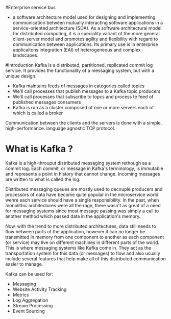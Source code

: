 #Enterprise service bus
-  a software architecture model used for designing and implementing communication between mutually interacting software applications in a service-oriented architecture (SOA). As a software architectural model for distributed computing, it is a speciality variant of the more general client-server model and promotes agility and flexibility with regard to communication between applications. Its primary use is in enterprise applicaitons integration (EAI) of heterogeneous and complex landscapes. 

#Introduction
Kafka is a distributed, partitioned, replicated commit log service. It provides the functionality of a messaging system, but with a unique design.

  - Kafka maintains feeds of messages in categories called topics
  - We'll call processes that publish messages to a Kafka topic producers
  - We'll call processes that subscribe to topcs and process te feed of published messages consumers
  - Kafka is run as a cluster comprised of one or more servers each of which is called a broker

Communication between the clients and the servers is done with a simple, high-performance. language agnostic TCP protocol. 

# What is Kafka ?

Kafka is a high-throuput distributed messaging system rethough as a commit log. Each commit, or message in Kafka's terminology, is immutable and represents a point in history that cannot change. Incoming messages are written to what is called the log.

Distributed messaging queues are mostly used to decouple producers and processors of data have become quite popular in the microservice world wehre each service should have a single responsibility. In the past, when monolithic architectures were all the rage, there wasn't as great of a need for messaging systems since most message passing was simply a call to another method which passed data in the application's memory. 

Now, with the trend to more distributed architectures, data still needs to flow between parts of the application, however it can no longer be transmitted in memory from one component to another as each component (or service) may live on different machines in different parts of the world. This is where messaging systems like Kafka come in. They act as the transportation system for this data (or messages) to flow and also usually include several features that help make all of this distributed communication easier to manage. 

Kafka can be used for: 

  - Messaging
  - Website Activity Tracking
  - Metrics
  - Log Aggregation
  - Stream Processing
  - Event Sourcing
